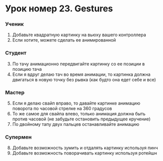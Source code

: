 # Урок номер 23. Gestures

### Ученик

1. Добавьте квадратную картинку на вьюху вашего контроллера
2. Если хотите, можете сделать ее анимированной

### Студент

3. По тачу анимационно передвигайте картинку со ее позиции в позицию тача
4. Если я вдруг делаю тач во время анимации, то картинка должна двигаться в новую точку без рывка (как будто она едет себе и все)

### Мастер

5. Если я делаю свайп вправо, то давайте картинке анимацию поворота по часовой стрелке на 360 градусов
6. То же самое для свайпа влево, только анимация должна быть против часовой (не забудьте остановить предыдущее кручение)
7. По двойному тапу двух пальцев останавливайте анимацию

### Супермен

8. Добавьте возможность зумить и отдалять картинку используя пинч
9. Добавьте возможность поворачивать картинку используя ротейшн
